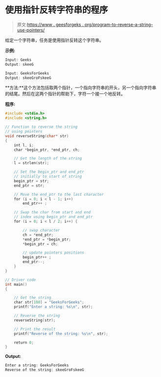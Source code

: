 # 使用指针反转字符串的程序

> 原文:[https://www . geesforgeks . org/program-to-reverse-a-string-use-pointers/](https://www.geeksforgeeks.org/program-to-reverse-a-string-using-pointers/)

给定一个字符串，任务是使用指针反转这个字符串。

**示例:**

```cpp
Input: Geeks
Output: skeeG

Input: GeeksForGeeks
Output: skeeGroFskeeG

```

**方法:**这个方法包括取两个指针，一个指向字符串的开头，另一个指向字符串的结尾。然后在这两个指针的帮助下，字符一个接一个地反转。

**程序:**

```cpp
#include <stdio.h>
#include <string.h>

// Function to reverse the string
// using pointers
void reverseString(char* str)
{
    int l, i;
    char *begin_ptr, *end_ptr, ch;

    // Get the length of the string
    l = strlen(str);

    // Set the begin_ptr and end_ptr
    // initially to start of string
    begin_ptr = str;
    end_ptr = str;

    // Move the end_ptr to the last character
    for (i = 0; i < l - 1; i++)
        end_ptr++ ;

    // Swap the char from start and end
    // index using begin_ptr and end_ptr
    for (i = 0; i < l / 2; i++) {

        // swap character
        ch = *end_ptr;
        *end_ptr = *begin_ptr;
        *begin_ptr = ch;

        // update pointers positions
        begin_ptr++ ;
        end_ptr--;
    }
}

// Driver code
int main()
{

    // Get the string
    char str[100] = "GeeksForGeeks";
    printf("Enter a string: %s\n", str);

    // Reverse the string
    reverseString(str);

    // Print the result
    printf("Reverse of the string: %s\n", str);

    return 0;
}
```

**Output:**

```cpp
Enter a string: GeeksForGeeks
Reverse of the string: skeeGroFskeeG

```